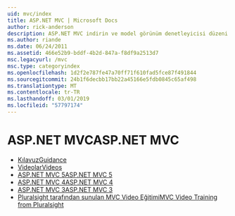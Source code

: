 ```yaml
---
uid: mvc/index
title: ASP.NET MVC | Microsoft Docs
author: rick-anderson
description: ASP.NET MVC indirin ve model görünüm denetleyicisi düzeni kullanarak web uygulamaları oluşturmayı öğrenin.
ms.author: riande
ms.date: 06/24/2011
ms.assetid: 466e52b9-bddf-4b2d-847a-f8df9a2513d7
msc.legacyurl: /mvc
msc.type: categoryindex
ms.openlocfilehash: 1d2f2e787fe47a70ff71f610fad5fce87f491844
ms.sourcegitcommit: 24b1f6decbb17bb22a45166e5fdb0845c65af498
ms.translationtype: MT
ms.contentlocale: tr-TR
ms.lasthandoff: 03/01/2019
ms.locfileid: "57797174"
---
```

<a name="aspnet-mvc"></a><span data-ttu-id="7b66c-103">ASP.NET MVC</span><span class="sxs-lookup"><span data-stu-id="7b66c-103">ASP.NET MVC</span></span>
====================
- [<span data-ttu-id="7b66c-104">Kılavuz</span><span class="sxs-lookup"><span data-stu-id="7b66c-104">Guidance</span></span>](overview/index.md)
- [<span data-ttu-id="7b66c-105">Videolar</span><span class="sxs-lookup"><span data-stu-id="7b66c-105">Videos</span></span>](videos/index.md)
- [<span data-ttu-id="7b66c-106">ASP.NET MVC 5</span><span class="sxs-lookup"><span data-stu-id="7b66c-106">ASP.NET MVC 5</span></span>](mvc5.md)
- [<span data-ttu-id="7b66c-107">ASP.NET MVC 4</span><span class="sxs-lookup"><span data-stu-id="7b66c-107">ASP.NET MVC 4</span></span>](mvc4.md)
- [<span data-ttu-id="7b66c-108">ASP.NET MVC 3</span><span class="sxs-lookup"><span data-stu-id="7b66c-108">ASP.NET MVC 3</span></span>](mvc3.md)
- [<span data-ttu-id="7b66c-109">Pluralsight tarafından sunulan MVC Video Eğitimi</span><span class="sxs-lookup"><span data-stu-id="7b66c-109">MVC Video Training from Pluralsight</span></span>](pluralsight.md)
